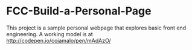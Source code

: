 # FCC-Build-a-Personal-Page

This project is a sample personal webpage that explores basic front end engineering. A working model is at http://codepen.io/cojamalo/pen/mAdAzO/

